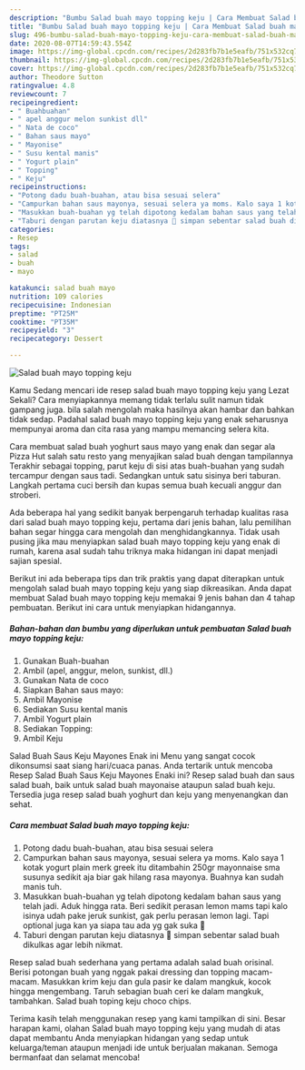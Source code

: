 ```yaml
---
description: "Bumbu Salad buah mayo topping keju | Cara Membuat Salad buah mayo topping keju Yang Mudah Dan Praktis"
title: "Bumbu Salad buah mayo topping keju | Cara Membuat Salad buah mayo topping keju Yang Mudah Dan Praktis"
slug: 496-bumbu-salad-buah-mayo-topping-keju-cara-membuat-salad-buah-mayo-topping-keju-yang-mudah-dan-praktis
date: 2020-08-07T14:59:43.554Z
image: https://img-global.cpcdn.com/recipes/2d283fb7b1e5eafb/751x532cq70/salad-buah-mayo-topping-keju-foto-resep-utama.jpg
thumbnail: https://img-global.cpcdn.com/recipes/2d283fb7b1e5eafb/751x532cq70/salad-buah-mayo-topping-keju-foto-resep-utama.jpg
cover: https://img-global.cpcdn.com/recipes/2d283fb7b1e5eafb/751x532cq70/salad-buah-mayo-topping-keju-foto-resep-utama.jpg
author: Theodore Sutton
ratingvalue: 4.8
reviewcount: 7
recipeingredient:
- " Buahbuahan"
- " apel anggur melon sunkist dll"
- " Nata de coco"
- " Bahan saus mayo"
- " Mayonise"
- " Susu kental manis"
- " Yogurt plain"
- " Topping"
- " Keju"
recipeinstructions:
- "Potong dadu buah-buahan, atau bisa sesuai selera"
- "Campurkan bahan saus mayonya, sesuai selera ya moms. Kalo saya 1 kotak yogurt plain merk greek itu ditambahin 250gr mayonnaise sma susunya sedikit aja biar gak hilang rasa mayonya. Buahnya kan sudah manis tuh."
- "Masukkan buah-buahan yg telah dipotong kedalam bahan saus yang telah jadi. Aduk hingga rata. Beri sedikit perasan lemon mams tapi kalo isinya udah pake jeruk sunkist, gak perlu perasan lemon lagi. Tapi optional juga kan ya siapa tau ada yg gak suka 🥰"
- "Taburi dengan parutan keju diatasnya 🥰 simpan sebentar salad buah dikulkas agar lebih nikmat."
categories:
- Resep
tags:
- salad
- buah
- mayo

katakunci: salad buah mayo 
nutrition: 109 calories
recipecuisine: Indonesian
preptime: "PT25M"
cooktime: "PT35M"
recipeyield: "3"
recipecategory: Dessert

---
```



![Salad buah mayo topping keju](https://img-global.cpcdn.com/recipes/2d283fb7b1e5eafb/751x532cq70/salad-buah-mayo-topping-keju-foto-resep-utama.jpg)

Kamu Sedang mencari ide resep salad buah mayo topping keju yang Lezat Sekali? Cara menyiapkannya memang tidak terlalu sulit namun tidak gampang juga. bila salah mengolah maka hasilnya akan hambar dan bahkan tidak sedap. Padahal salad buah mayo topping keju yang enak seharusnya mempunyai aroma dan cita rasa yang mampu memancing selera kita.

Cara membuat salad buah yoghurt saus mayo yang enak dan segar ala Pizza Hut salah satu resto yang menyajikan salad buah dengan tampilannya Terakhir sebagai topping, parut keju di sisi atas buah-buahan yang sudah tercampur dengan saus tadi. Sedangkan untuk satu sisinya beri taburan. Langkah pertama cuci bersih dan kupas semua buah kecuali anggur dan stroberi.

Ada beberapa hal yang sedikit banyak berpengaruh terhadap kualitas rasa dari salad buah mayo topping keju, pertama dari jenis bahan, lalu pemilihan bahan segar hingga cara mengolah dan menghidangkannya. Tidak usah pusing jika mau menyiapkan salad buah mayo topping keju yang enak di rumah, karena asal sudah tahu triknya maka hidangan ini dapat menjadi sajian spesial.


Berikut ini ada beberapa tips dan trik praktis yang dapat diterapkan untuk mengolah salad buah mayo topping keju yang siap dikreasikan. Anda dapat membuat Salad buah mayo topping keju memakai 9 jenis bahan dan 4 tahap pembuatan. Berikut ini cara untuk menyiapkan hidangannya.

<!--inarticleads1-->

##### Bahan-bahan dan bumbu yang diperlukan untuk pembuatan Salad buah mayo topping keju:

1. Gunakan  Buah-buahan
1. Ambil  (apel, anggur, melon, sunkist, dll.)
1. Gunakan  Nata de coco
1. Siapkan  Bahan saus mayo:
1. Ambil  Mayonise
1. Sediakan  Susu kental manis
1. Ambil  Yogurt plain
1. Sediakan  Topping:
1. Ambil  Keju


Salad Buah Saus Keju Mayones Enak ini Menu yang sangat cocok dikonsumsi saat siang hari/cuaca panas. Anda tertarik untuk mencoba Resep Salad Buah Saus Keju Mayones Enaki ini? Resep salad buah dan saus salad buah, baik untuk salad buah mayonaise ataupun salad buah keju. Tersedia juga resep salad buah yoghurt dan keju yang menyenangkan dan sehat. 

<!--inarticleads2-->

##### Cara membuat Salad buah mayo topping keju:

1. Potong dadu buah-buahan, atau bisa sesuai selera
1. Campurkan bahan saus mayonya, sesuai selera ya moms. Kalo saya 1 kotak yogurt plain merk greek itu ditambahin 250gr mayonnaise sma susunya sedikit aja biar gak hilang rasa mayonya. Buahnya kan sudah manis tuh.
1. Masukkan buah-buahan yg telah dipotong kedalam bahan saus yang telah jadi. Aduk hingga rata. Beri sedikit perasan lemon mams tapi kalo isinya udah pake jeruk sunkist, gak perlu perasan lemon lagi. Tapi optional juga kan ya siapa tau ada yg gak suka 🥰
1. Taburi dengan parutan keju diatasnya 🥰 simpan sebentar salad buah dikulkas agar lebih nikmat.


Resep salad buah sederhana yang pertama adalah salad buah orisinal. Berisi potongan buah yang nggak pakai dressing dan topping macam-macam. Masukkan krim keju dan gula pasir ke dalam mangkuk, kocok hingga mengembang. Taruh sebagian buah ceri ke dalam mangkuk, tambahkan. Salad buah toping keju choco chips. 

Terima kasih telah menggunakan resep yang kami tampilkan di sini. Besar harapan kami, olahan Salad buah mayo topping keju yang mudah di atas dapat membantu Anda menyiapkan hidangan yang sedap untuk keluarga/teman ataupun menjadi ide untuk berjualan makanan. Semoga bermanfaat dan selamat mencoba!
